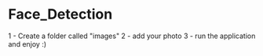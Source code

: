 ﻿# Face_Detection
1 - Create a folder called "images"
2 - add your photo
3 - run the application and enjoy :)
